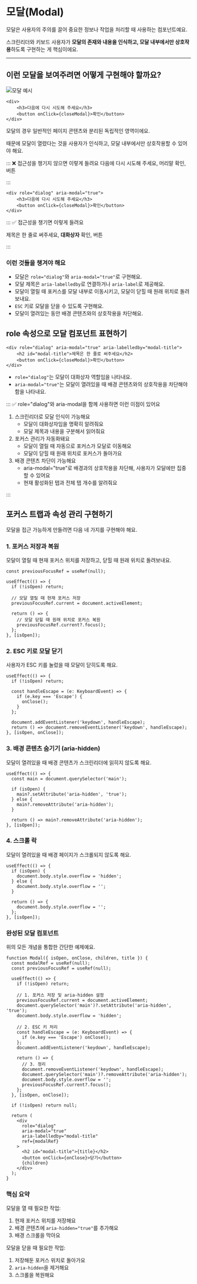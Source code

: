 # 모달(Modal)

모달은 사용자의 주의를 끌어 중요한 정보나 작업을 처리할 때 사용하는 컴포넌트예요.

스크린리더와 키보드 사용자가 **모달의 존재와 내용을 인식하고, 모달 내부에서만 상호작용**하도록 구현하는 게 핵심이에요. 

---

## 이런 모달을 보여주려면 어떻게 구현해야 할까요?

![모달 예시](../images/modal.png)

```tsx
<div>
	<h3>다음에 다시 시도해 주세요</h3>
	<button onClick={closeModal}>확인</button>
</div>
```

모달의 경우 일반적인 페이지 콘텐츠와 분리된 독립적인 영역이에요.

때문에 모달이 열렸다는 것을 사용자가 인식하고, 모달 내부에서만 상호작용할 수 있어야 해요.


::: ❌ 접근성을 챙기지 않으면 이렇게 들려요
다음에 다시 시도해 주세요, 머리말
확인, 버튼

:::

```tsx
<div role="dialog" aria-modal="true">
	<h3>다음에 다시 시도해 주세요</h3>
	<button onClick={closeModal}>확인</button>
</div>
```

::: ✅ 접근성을 챙기면 이렇게 들려요

제목은 한 줄로 써주세요, **대화상자**
확인, 버튼

:::

### 이런 것들을 챙겨야 해요

- 모달은 `role="dialog"`와 `aria-modal="true"`로 구현해요.
- 모달 제목은 `aria-labelledby`로 연결하거나 `aria-label`로 제공해요.
- 모달이 열릴 때 포커스를 모달 내부로 이동시키고, 모달이 닫힐 때 원래 위치로 돌려보내요.
- `ESC` 키로 모달을 닫을 수 있도록 구현해요.
- 모달이 열려있는 동안 배경 콘텐츠와의 상호작용을 차단해요.


## role 속성으로 모달 컴포넌트 표현하기

```tsx
<div role="dialog" aria-modal="true" aria-labelledby="modal-title">
	<h2 id="modal-title">제목은 한 줄로 써주세요</h2>
	<button onClick={closeModal}>확인</button>
</div>
```

- `role="dialog"`는 모달이 대화상자 역할임을 나타내요.
- `aria-modal="true"`는 모달이 열려있을 때 배경 콘텐츠와의 상호작용을 차단해야 함을 나타내요.

::: ✅ role="dialog"와 aria-modal을 함께 사용하면 이런 이점이 있어요

1. 스크린리더로 모달 인식이 가능해요
    - 모달이 대화상자임을 명확히 알려줘요
    - 모달 제목과 내용을 구분해서 읽어줘요
2. 포커스 관리가 자동화돼요
    - 모달이 열릴 때 자동으로 포커스가 모달로 이동해요
    - 모달이 닫힐 때 원래 위치로 포커스가 돌아가요
3. 배경 콘텐츠 차단이 가능해요
    - aria-modal="true"로 배경과의 상호작용을 차단해, 사용자가 모달에만 집중할 수 있어요
    - 현재 활성화된 탭과 전체 탭 개수를 알려줘요

:::

## 포커스 트랩과 속성 관리 구현하기

모달을 접근 가능하게 만들려면 다음 네 가지를 구현해야 해요.

### 1. 포커스 저장과 복원

모달이 열릴 때 현재 포커스 위치를 저장하고, 닫힐 때 원래 위치로 돌려보내요.

```tsx
const previousFocusRef = useRef(null);

useEffect(() => {
  if (!isOpen) return;

  // 모달 열릴 때 현재 포커스 저장
  previousFocusRef.current = document.activeElement;

  return () => {
    // 모달 닫힐 때 원래 위치로 포커스 복원
    previousFocusRef.current?.focus();
  };
}, [isOpen]);
```

### 2. ESC 키로 모달 닫기

사용자가 ESC 키를 눌렀을 때 모달이 닫히도록 해요.

```tsx
useEffect(() => {
  if (!isOpen) return;

  const handleEscape = (e: KeyboardEvent) => {
    if (e.key === 'Escape') {
      onClose();
    }
  };

  document.addEventListener('keydown', handleEscape);
  return () => document.removeEventListener('keydown', handleEscape);
}, [isOpen, onClose]);
```

### 3. 배경 콘텐츠 숨기기 (aria-hidden)

모달이 열려있을 때 배경 콘텐츠가 스크린리더에 읽히지 않도록 해요.

```tsx
useEffect(() => {
  const main = document.querySelector('main');
  
  if (isOpen) {
    main?.setAttribute('aria-hidden', 'true');
  } else {
    main?.removeAttribute('aria-hidden');
  }

  return () => main?.removeAttribute('aria-hidden');
}, [isOpen]);
```

### 4. 스크롤 락

모달이 열려있을 때 배경 페이지가 스크롤되지 않도록 해요.

```tsx
useEffect(() => {
  if (isOpen) {
    document.body.style.overflow = 'hidden';
  } else {
    document.body.style.overflow = '';
  }

  return () => {
    document.body.style.overflow = '';
  };
}, [isOpen]);
```

### 완성된 모달 컴포넌트

위의 모든 개념을 통합한 간단한 예제예요.

```tsx
function Modal({ isOpen, onClose, children, title }) {
  const modalRef = useRef(null);
  const previousFocusRef = useRef(null);

  useEffect(() => {
    if (!isOpen) return;

    // 1. 포커스 저장 및 aria-hidden 설정
    previousFocusRef.current = document.activeElement;
    document.querySelector('main')?.setAttribute('aria-hidden', 'true');
    document.body.style.overflow = 'hidden';

    // 2. ESC 키 처리
    const handleEscape = (e: KeyboardEvent) => {
      if (e.key === 'Escape') onClose();
    };
    document.addEventListener('keydown', handleEscape);

    return () => {
      // 3. 정리
      document.removeEventListener('keydown', handleEscape);
      document.querySelector('main')?.removeAttribute('aria-hidden');
      document.body.style.overflow = '';
      previousFocusRef.current?.focus();
    };
  }, [isOpen, onClose]);

  if (!isOpen) return null;

  return (
    <div
      role="dialog"
      aria-modal="true"
      aria-labelledby="modal-title"
      ref={modalRef}
    >
      <h2 id="modal-title">{title}</h2>
      <button onClick={onClose}>닫기</button>
      {children}
    </div>
  );
}
```

### 핵심 요약

모달을 열 때 필요한 작업:
1. 현재 포커스 위치를 저장해요
2. 배경 콘텐츠에 `aria-hidden="true"`를 추가해요
3. 배경 스크롤을 막아요

모달을 닫을 때 필요한 작업:
1. 저장해둔 포커스 위치로 돌아가요
2. `aria-hidden`을 제거해요
3. 스크롤을 복원해요